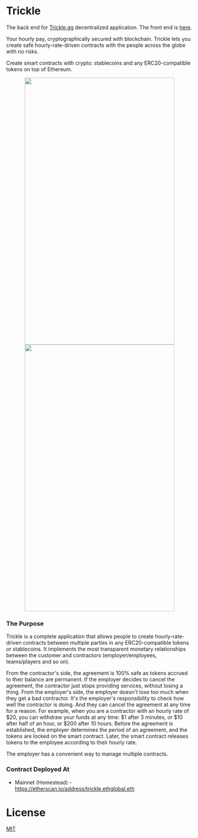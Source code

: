 # Trickle

The back end for [Trickle.gg](https://trickle.gg) decentralized application. The front end is [here](https://github.com/dreamteam-gg/trickle-frontend).

Your hourly pay, cryptographically secured with blockchain. Trickle lets you create safe hourly-rate-driven contracts with the people across the globe with no risks.

Create smart contracts with crypto: stablecoins and any ERC20-compatible tokens on top of Ethereum.

<p align="center">
  <img width="405" height="720" src="https://user-images.githubusercontent.com/4989256/56658512-78914700-66a3-11e9-85a0-cd2d906d42ff.png">
<img width="405" height="720" src="https://user-images.githubusercontent.com/4989256/56658652-d6259380-66a3-11e9-83c5-df55a5262568.png">
</p>

### The Purpose

Trickle is a complete application that allows people to create hourly-rate-driven contracts between multiple parties in any ERC20-compatible tokens or stablecoins. It implements the most transparent monetary relationships between the customer and contractors (employer/employees, teams/players and so on).

From the contractor's side, the agreement is 100% safe as tokens accrued to their balance are permanent. If the employer decides to cancel the agreement, the contractor just stops providing services, without losing a thing.
From the employer's side, the employer doesn't lose too much when they get a bad contractor. It's the employer's responsibility to check how well the contractor is doing. And they can cancel the agreement at any time for a reason.
For example, when you are a contractor with an hourly rate of $20, you can withdraw your funds at any time: $1 after 3 minutes, or $10 after half of an hour, or $200 after 10 hours. Before the agreement is established, the employer determines the period of an agreement, and the tokens are locked on the smart contract. Later, the smart contract releases tokens to the employee according to their hourly rate.

The employer has a convenient way to manage multiple contracts.

### Contract Deployed At
* Mainnet (Homestead) - https://etherscan.io/address/trickle.ethglobal.eth

# License

[MIT](LICENSE)
